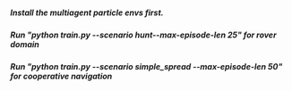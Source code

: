 ##### Install the multiagent particle envs first.
##### Run  "python train.py --scenario hunt--max-episode-len 25" for rover domain
##### Run   "python train.py --scenario simple_spread --max-episode-len 50" for cooperative navigation
